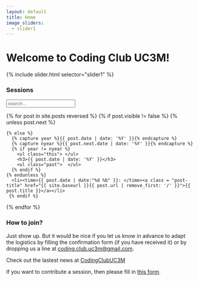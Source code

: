 ```yaml
---
layout: default
title: Home
image_sliders:
  - slider1
---
```

<h1>Welcome to Coding Club UC3M!</h1>

{% include slider.html selector="slider1" %}



<section id="archive">
  <h3>Sessions</h3>

<!-- Html Elements for Search -->
<div id="search-container">
<input type="text" id="search-input" placeholder="search...">
<ul id="results-container"></ul>
</div>


<!-- Script pointing to search-script.js -->
<script src="/public/js/simple-jekyll-search.js" type="text/javascript"></script>


<!-- Configuration -->
<script>
SimpleJekyllSearch({
  searchInput: document.getElementById('search-input'),
  resultsContainer: document.getElementById('results-container'),
  json: '/search.json'
})
</script>

  {% for post in site.posts reversed %}
    {% if post.visible != false  %}
    {% unless post.next %}

    {% else %}
      {% capture year %}{{ post.date | date: '%Y' }}{% endcapture %}
      {% capture nyear %}{{ post.next.date | date: '%Y' }}{% endcapture %}
      {% if year != nyear %}
        <ul class="this"> </ul>
        <h3>{{ post.date | date: '%Y' }}</h3>
        <ul class="past">  </ul>
      {% endif %}
    {% endunless %}
      <li><time>{{ post.date | date:"%d %b" }}: </time><a class = "post-title" href="{{ site.baseurl }}{{ post.url | remove_first: '/' }}">{{ post.title }}</a></li>
     {% endif %}   
  {% endfor %}
</section>

### How to join?

Just show up. But it would be nice if you let us know in advance to adapt the logistics by filling the confirmation form (if you have received it) or by dropping us a line at <coding.club.uc3m@gmail.com>.

Check out the lastest news at <a href="https://twitter.com/CodingClubUC3M?ref_src=twsrc%5Etfw" class="twitter-follow-button" data-size="small" data-show-count="true">CodingClubUC3M</a><script async src="https://platform.twitter.com/widgets.js" charset="utf-8"></script> 

If you want to contribute a session, then please fill in [this form](https://goo.gl/forms/CIj7hxkAeEA4VjZR2). 
